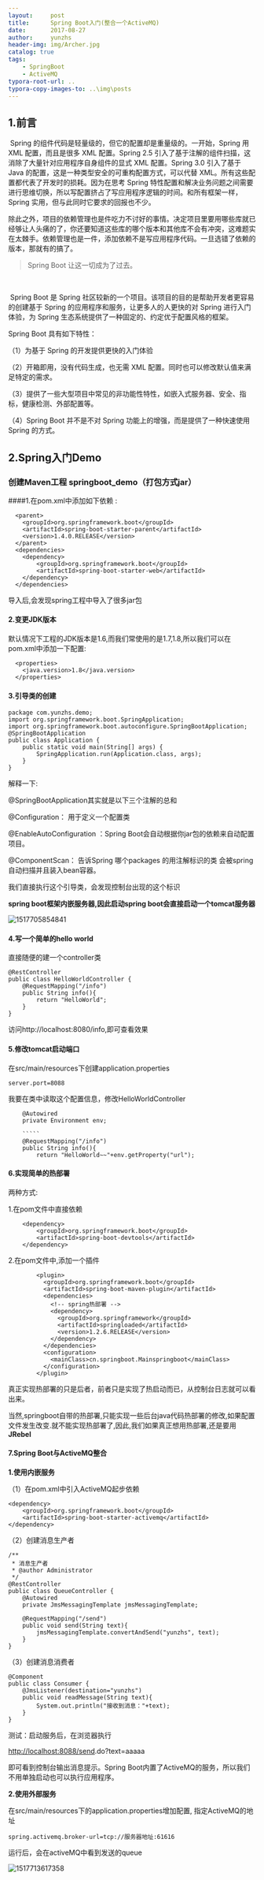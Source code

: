 ```yaml
---
layout:     post
title:      Spring Boot入门(整合一个ActiveMQ)
date:       2017-08-27
author:     yunzhs
header-img: img/Archer.jpg
catalog: true
tags:
    - SpringBoot
    - ActiveMQ
typora-root-url: ..
typora-copy-images-to: ..\img\posts
---
```


## 1.前言

​        Spring 的组件代码是轻量级的，但它的配置却是重量级的。一开始，Spring 用 XML 配置，而且是很多 XML 配置。Spring 2.5 引入了基于注解的组件扫描，这消除了大量针对应用程序自身组件的显式 XML 配置。Spring 3.0 引入了基于 Java 的配置，这是一种类型安全的可重构配置方式，可以代替 XML。所有这些配置都代表了开发时的损耗。因为在思考 Spring 特性配置和解决业务问题之间需要进行思维切换，所以写配置挤占了写应用程序逻辑的时间。和所有框架一样，Spring 实用，但与此同时它要求的回报也不少。

​	除此之外，项目的依赖管理也是件吃力不讨好的事情。决定项目里要用哪些库就已经够让人头痛的了，你还要知道这些库的哪个版本和其他库不会有冲突，这难题实在太棘手。依赖管理也是一件，添加依赖不是写应用程序代码。一旦选错了依赖的版本，那就有的搞了。



> Spring Boot 让这一切成为了过去。

​	

​	Spring Boot 是 Spring 社区较新的一个项目。该项目的目的是帮助开发者更容易的创建基于 Spring 的应用程序和服务，让更多人的人更快的对 Spring 进行入门体验，为 Spring 生态系统提供了一种固定的、约定优于配置风格的框架。

Spring Boot 具有如下特性：

（1）为基于 Spring 的开发提供更快的入门体验

（2）开箱即用，没有代码生成，也无需 XML 配置。同时也可以修改默认值来满足特定的需求。

（3）提供了一些大型项目中常见的非功能性特性，如嵌入式服务器、安全、指标，健康检测、外部配置等。

（4）Spring Boot 并不是不对 Spring 功能上的增强，而是提供了一种快速使用 Spring 的方式。

## 2.Spring入门Demo

### 创建Maven工程 springboot_demo（打包方式jar）

####1.在pom.xml中添加如下依赖 :

```
  <parent>
    <groupId>org.springframework.boot</groupId>
    <artifactId>spring-boot-starter-parent</artifactId>
	<version>1.4.0.RELEASE</version>
  </parent>  
  <dependencies>
    <dependency>
        <groupId>org.springframework.boot</groupId>
        <artifactId>spring-boot-starter-web</artifactId>
    </dependency>
  </dependencies>
```

导入后,会发现spring工程中导入了很多jar包

#### 2.变更JDK版本

默认情况下工程的JDK版本是1.6,而我们常使用的是1.7,1.8,所以我们可以在pom.xml中添加一下配置:

```
  <properties>   
    <java.version>1.8</java.version>
  </properties>
```

#### 3.引导类的创建

```
package com.yunzhs.demo;
import org.springframework.boot.SpringApplication;
import org.springframework.boot.autoconfigure.SpringBootApplication;
@SpringBootApplication
public class Application {
	public static void main(String[] args) {
		SpringApplication.run(Application.class, args);
	}
}
```

解释一下:

@SpringBootApplication其实就是以下三个注解的总和

@Configuration： 用于定义一个配置类

@EnableAutoConfiguration ：Spring Boot会自动根据你jar包的依赖来自动配置项目。

@ComponentScan： 告诉Spring 哪个packages 的用注解标识的类 会被spring自动扫描并且装入bean容器。

我们直接执行这个引导类，会发现控制台出现的这个标识

**spring boot框架内嵌服务器,因此启动spring boot会直接启动一个tomcat服务器**

![1517705854841](/img/posts/1517705854841.png)

#### 4.写一个简单的hello world

直接随便的建一个controller类

```
@RestController
public class HelloWorldController {
	@RequestMapping("/info")
	public String info(){
		return "HelloWorld";		
	}		
}
```

访问http://localhost:8080/info,即可查看效果

#### 5.修改tomcat启动端口

在src/main/resources下创建application.properties

```
server.port=8088
```

我要在类中读取这个配置信息，修改HelloWorldController  

```
	@Autowired
	private Environment env;
	
	`````
	@RequestMapping("/info")
	public String info(){
		return "HelloWorld~~"+env.getProperty("url");
```

#### 6.实现简单的热部署 

两种方式:

1.在pom文件中直接依赖

```
	<dependency>  
	    <groupId>org.springframework.boot</groupId>  
	    <artifactId>spring-boot-devtools</artifactId>  
	</dependency>  
```
2.在pom文件中,添加一个插件

```
		<plugin>
          <groupId>org.springframework.boot</groupId>
          <artifactId>spring-boot-maven-plugin</artifactId>
          <dependencies>
            <!-- spring热部署 -->
            <dependency>
              <groupId>org.springframework</groupId>
              <artifactId>springloaded</artifactId>
              <version>1.2.6.RELEASE</version>
            </dependency>
          </dependencies>
          <configuration>
            <mainClass>cn.springboot.Mainspringboot</mainClass>
          </configuration>
        </plugin>
```



真正实现热部署的只是后者，前者只是实现了热启动而已，从控制台日志就可以看出来。

当然,springboot自带的热部署,只能实现一些后台java代码热部署的修改,如果配置文件发生改变.就不能实现热部署了,因此,我们如果真正想用热部署,还是要用**JRebel**

#### 7.Spring Boot与ActiveMQ整合

**1.使用内嵌服务**

（1）在pom.xml中引入ActiveMQ起步依赖

```
<dependency>
    <groupId>org.springframework.boot</groupId>
    <artifactId>spring-boot-starter-activemq</artifactId>
</dependency>
```

（2）创建消息生产者

```
/**
 * 消息生产者
 * @author Administrator
 */
@RestController
public class QueueController {
	@Autowired
	private JmsMessagingTemplate jmsMessagingTemplate;

	@RequestMapping("/send")
	public void send(String text){
		jmsMessagingTemplate.convertAndSend("yunzhs", text);
	}
}
```

（3）创建消息消费者

```
@Component
public class Consumer {
	@JmsListener(destination="yunzhs")
	public void readMessage(String text){
		System.out.println("接收到消息："+text);
	}	
}
```

测试：启动服务后，在浏览器执行 

[http://localhost:8088/send](http://localhost:8080/send).do?text=aaaaa

即可看到控制台输出消息提示。Spring Boot内置了ActiveMQ的服务，所以我们不用单独启动也可以执行应用程序。

**2.使用外部服务**

在src/main/resources下的application.properties增加配置, 指定ActiveMQ的地址

```
spring.activemq.broker-url=tcp://服务器地址:61616
```

运行后，会在activeMQ中看到发送的queue 

![1517713617358](/img/posts/1517713617358.png)